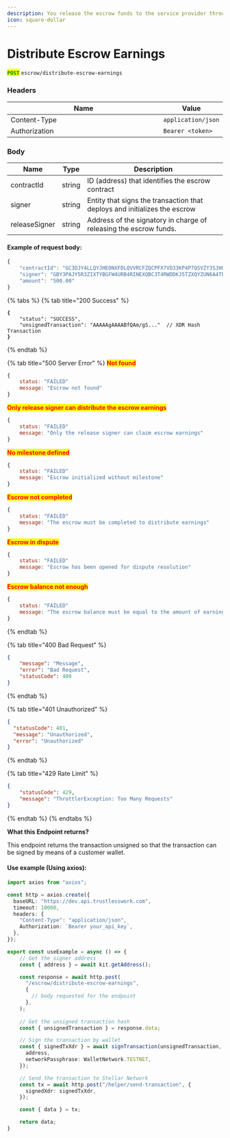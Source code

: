 ```yaml
---
description: You release the escrow funds to the service provider through the approver.
icon: square-dollar
---
```


# Distribute Escrow Earnings

<mark style="color:green;">**`POST`**</mark> `escrow/distribute-escrow-earnings`

### Headers

<table><thead><tr><th width="366">Name</th><th>Value</th></tr></thead><tbody><tr><td>Content-Type</td><td><code>application/json</code></td></tr><tr><td>Authorization</td><td><code>Bearer &#x3C;token></code></td></tr></tbody></table>

### Body

| Name          | Type   | Description                                                               |
| ------------- | ------ | ------------------------------------------------------------------------- |
| contractId    | string | ID (address) that identifies the escrow contract                          |
| signer        | string | Entity that signs the transaction that deploys and initializes the escrow |
| releaseSigner | string | Address of the signatory in charge of releasing the escrow funds.         |

#### Example of request body:

```javascript
{
	"contractId": "GC3DJY4LLQYJHEONXFDLQVVRCFZQCPFX7VD33KP4P7QSVZY3SJHQBZGV",
	"signer": "GBY3PAJY5R3ZIXTYBGFW4URB4RINEXQBC3T4RWDDKJ5TZXQYZUN6A4TP", 
	"amount": "500.00"
}
```



{% tabs %}
{% tab title="200 Success" %}
<pre class="language-javascript"><code class="lang-javascript"><strong>{
</strong>    "status": "SUCCESS",
    "unsignedTransaction": "AAAAAgAAAABfQAm/gS..."  // XDR Hash Transaction
<strong>}
</strong></code></pre>
{% endtab %}

{% tab title="500 Server Error" %}
<mark style="color:red;">**Not found**</mark>

```javascript
{
    status: "FAILED"
    message: "Escrow not found"
}
```

<mark style="color:red;">**Only release signer can distribute the escrow earnings**</mark>

```javascript
{
    status: "FAILED"
    message: "Only the release signer can claim escrow earnings"
}
```

<mark style="color:red;">**No milestone defined**</mark>

```javascript
{
    status: "FAILED"
    message: "Escrow initialized without milestone"
}
```

<mark style="color:red;">**Escrow not completed**</mark>

```javascript
{
    status: "FAILED"
    message: "The escrow must be completed to distribute earnings"
}
```

<mark style="color:red;">**Escrow in dispute**</mark>

```javascript
{
    status: "FAILED"
    message: "Escrow has been opened for dispute resolution"
}
```

<mark style="color:red;">**Escrow balance not enough**</mark>

```javascript
{
    status: "FAILED"
    message: "The escrow balance must be equal to the amount of earnings defined for the escrow"
}
```
{% endtab %}

{% tab title="400 Bad Request" %}
```json
{
    "message": "Message",
    "error": "Bad Request",
    "statusCode": 400
}
```
{% endtab %}

{% tab title="401 Unauthorized" %}
```json
{
  "statusCode": 401,
  "message": "Unauthorized",
  "error": "Unauthorized"
}
```
{% endtab %}

{% tab title="429 Rate Limit" %}
```json
{
    "statusCode": 429,
    "message": "ThrottlerException: Too Many Requests"
}
```
{% endtab %}
{% endtabs %}

**What this Endpoint returns?**

This endpoint returns the transaction unsigned so that the transaction can be signed by means of a customer wallet.

#### Use example (Using axios):

```typescript
import axios from "axios";

const http = axios.create({
  baseURL: "https://dev.api.trustlesswork.com",
  timeout: 10000,
  headers: {
    "Content-Type": "application/json",
    Authorization: `Bearer your_api_key`,
  },
});

export const useExample = async () => {
    // Get the signer address
    const { address } = await kit.getAddress();

    const response = await http.post(
      "/escrow/distribute-escrow-earnings",
      {
        // body requested for the endpoint
      },
    ); 
    
    // Get the unsigned transaction hash
    const { unsignedTransaction } = response.data;

    // Sign the transaction by wallet
    const { signedTxXdr } = await signTransaction(unsignedTransaction, {
      address,
      networkPassphrase: WalletNetwork.TESTNET,
    });

    // Send the transaction to Stellar Network
    const tx = await http.post("/helper/send-transaction", {
      signedXdr: signedTxXdr,
    });

    const { data } = tx;

    return data;
}
```
